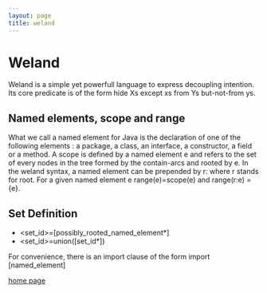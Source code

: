 ```yaml
---
layout: page
title: weland
---
```

# Weland

Weland is a simple yet powerfull language to express decoupling intention. Its core predicate is of the form hide Xs except xs from Ys but-not-from ys.

## Named elements, scope and range

What we call a named element for Java is the declaration of one of the following elements : a package, a class, an interface, a constructor, a field or a method. A scope is defined by a named element e and refers to the set of every nodes in the tree formed by the contain-arcs and rooted by e. In the weland syntax, a named element can be prepended by r: where r stands for root. For a given named element e range(e)=scope(e) and range(r:e) = {e}.

## Set Definition

* <set_id>=[possibly_rooted_named_element*]
* <set_id>=union([set_id*])

For convenience, there is an import clause of the form
import [named_element]

[home page](index.md)
